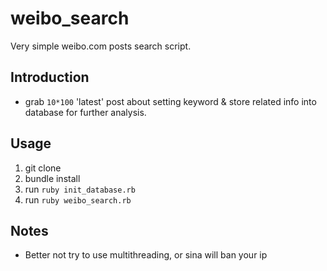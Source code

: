 # weibo_search
Very simple weibo.com posts search script.
## Introduction
* grab `10*100` 'latest' post about setting keyword & store related info into database for further analysis.
## Usage
1. git clone
2. bundle install
3. run `ruby init_database.rb`
4. run `ruby weibo_search.rb`
## Notes
* Better not try to use multithreading, or sina will ban your ip
